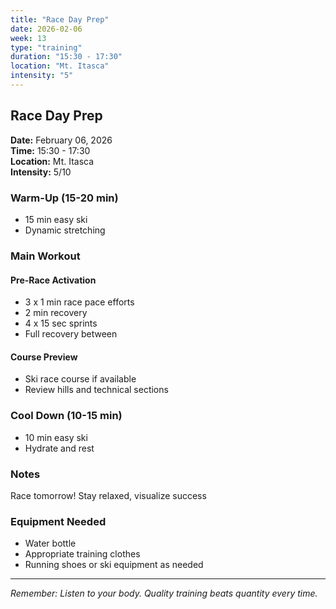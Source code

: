 ```yaml
---
title: "Race Day Prep"
date: 2026-02-06
week: 13
type: "training"
duration: "15:30 - 17:30"
location: "Mt. Itasca"
intensity: "5"
---
```


## Race Day Prep

**Date:** February 06, 2026  
**Time:** 15:30 - 17:30  
**Location:** Mt. Itasca  
**Intensity:** 5/10

### Warm-Up (15-20 min)
- 15 min easy ski
- Dynamic stretching

### Main Workout
#### Pre-Race Activation
- 3 x 1 min race pace efforts
- 2 min recovery
- 4 x 15 sec sprints
- Full recovery between

#### Course Preview
- Ski race course if available
- Review hills and technical sections

### Cool Down (10-15 min)
- 10 min easy ski
- Hydrate and rest

### Notes
Race tomorrow! Stay relaxed, visualize success

### Equipment Needed
- Water bottle
- Appropriate training clothes
- Running shoes or ski equipment as needed

---
*Remember: Listen to your body. Quality training beats quantity every time.*